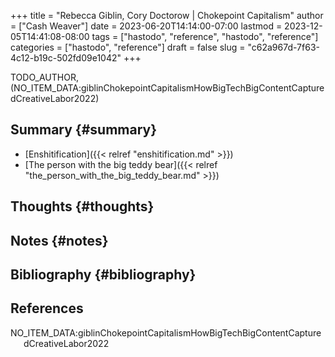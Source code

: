 +++
title = "Rebecca Giblin, Cory Doctorow | Chokepoint Capitalism"
author = ["Cash Weaver"]
date = 2023-06-20T14:14:00-07:00
lastmod = 2023-12-05T14:41:08-08:00
tags = ["hastodo", "reference", "hastodo", "reference"]
categories = ["hastodo", "reference"]
draft = false
slug = "c62a967d-7f63-4c12-b19c-502fd09e1042"
+++

TODO_AUTHOR, (NO_ITEM_DATA:giblinChokepointCapitalismHowBigTechBigContentCapturedCreativeLabor2022)


## Summary {#summary}

-   [Enshitification]({{< relref "enshitification.md" >}})
-   [The person with the big teddy bear]({{< relref "the_person_with_the_big_teddy_bear.md" >}})


## Thoughts {#thoughts}


## Notes {#notes}


## Bibliography {#bibliography}

## References

<style>.csl-entry{text-indent: -1.5em; margin-left: 1.5em;}</style><div class="csl-bib-body">
  <div class="csl-entry">NO_ITEM_DATA:giblinChokepointCapitalismHowBigTechBigContentCapturedCreativeLabor2022</div>
</div>
